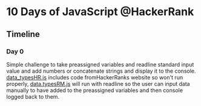 # 10 Days of JavaScript @HackerRank
## Timeline
### Day 0
Simple challenge to take preassigned variables and readline standard input value and add numbers or concatenate strings and display it to the console. [data_typesHR.js](https://github.com/ChristianPari/10-Days-of-JS/blob/master/day0/data_typesHR.js) includes code fromHackerRanks website so won't run properly, [data.typesRM.js](https://github.com/ChristianPari/10-Days-of-JS/blob/master/day0/data_typesRM.js) will run with readline so the user can input data manually to have added to the preassigned variables and then console logged back to them.
